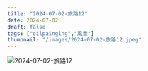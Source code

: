 ```yaml
---
title: "2024-07-02-旅路12"
date: 2024-07-02
draft: false
tags: ["oilpainging","風景"]
thumbnail: "/images/2024-07-02-旅路12.jpeg"
---
```


![2024-07-02-旅路12](/images/2024-07-02-旅路12.jpeg)